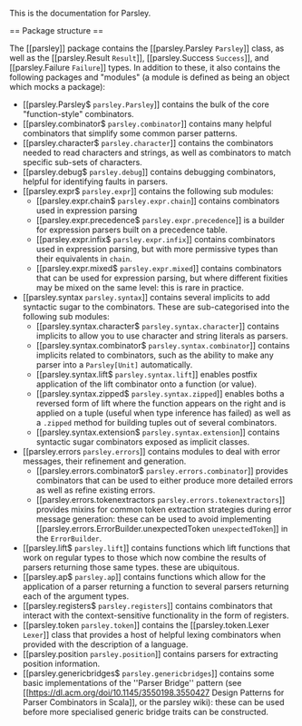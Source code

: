 This is the documentation for Parsley.

== Package structure ==

The [[parsley]] package contains the [[parsley.Parsley `Parsley`]] class, as well as
the [[parsley.Result `Result`]], [[parsley.Success `Success`]], and [[parsley.Failure `Failure`]]
types. In addition to these, it also contains the following packages and "modules" (a module
is defined as being an object which mocks a package):

  - [[parsley.Parsley$ `parsley.Parsley`]] contains the bulk of the core "function-style" combinators.
  - [[parsley.combinator$ `parsley.combinator`]] contains many helpful combinators that simplify some
    common parser patterns.
  - [[parsley.character$ `parsley.character`]] contains the combinators needed to read characters and
    strings, as well as combinators to match specific sub-sets of characters.
  - [[parsley.debug$ `parsley.debug`]] contains debugging combinators, helpful for identifying faults
    in parsers.
  - [[parsley.expr$ `parsley.expr`]] contains the following sub modules:
    - [[parsley.expr.chain$ `parsley.expr.chain`]] contains combinators used in expression parsing
    - [[parsley.expr.precedence$ `parsley.expr.precedence`]] is a builder for expression parsers built
      on a precedence table.
    - [[parsley.expr.infix$ `parsley.expr.infix`]] contains combinators used in expression parsing,
      but with more permissive types than their equivalents in `chain`.
    - [[parsley.expr.mixed$ `parsley.expr.mixed`]] contains combinators that can be used for
      expression parsing, but where different fixities may be mixed on the same level: this is rare
      in practice.
  - [[parsley.syntax `parsley.syntax`]] contains several implicits to add syntactic sugar
    to the combinators. These are sub-categorised into the following sub modules:
     - [[parsley.syntax.character$ `parsley.syntax.character`]] contains implicits to allow you
       to use character and string literals as parsers.
     - [[parsley.syntax.combinator$ `parsley.syntax.combinator`]] contains implicits related to
       combinators, such as the ability to make any parser into a `Parsley[Unit]` automatically.
     - [[parsley.syntax.lift$ `parsley.syntax.lift`]] enables postfix application of the lift
       combinator onto a function (or value).
     - [[parsley.syntax.zipped$ `parsley.syntax.zipped`]] enables boths a reversed form of
       lift where the function appears on the right and is applied on a tuple (useful when type
       inference has failed) as well as a `.zipped` method for building tuples out of several
       combinators.
     - [[parsley.syntax.extension$ `parsley.syntax.extension`]] contains syntactic sugar combinators exposed as implicit classes.
  - [[parsley.errors `parsley.errors`]] contains modules to deal with error messages, their refinement
    and generation.
     - [[parsley.errors.combinator$ `parsley.errors.combinator`]] provides combinators that can be
       used to either produce more detailed errors as well as refine existing errors.
     - [[parsley.errors.tokenextractors `parsley.errors.tokenextractors`]] provides mixins for
       common token extraction strategies during error message generation: these can be used to
       avoid implementing [[parsley.errors.ErrorBuilder.unexpectedToken `unexpectedToken`]] in the
       `ErrorBuilder`.
  - [[parsley.lift$ `parsley.lift`]] contains functions which lift functions that work on regular
    types to those which now combine the results of parsers returning those same types. these are
    ubiquitous.
  - [[parsley.ap$ `parsley.ap`]] contains functions which allow for the application of a parser
    returning a function to several parsers returning each of the argument types.
  - [[parsley.registers$ `parsley.registers`]] contains combinators that interact with the
    context-sensitive functionality in the form of registers.
  - [[parsley.token `parsley.token`]] contains the [[parsley.token.Lexer `Lexer`]] class that provides
    a host of helpful lexing combinators when provided with the description of a language.
  - [[parsley.position `parsley.position`]] contains parsers for extracting position information.
  - [[parsley.genericbridges$ `parsley.genericbridges`]] contains some basic implementations of
    the ''Parser Bridge'' pattern (see
    [[https://dl.acm.org/doi/10.1145/3550198.3550427 Design Patterns for Parser Combinators in Scala]],
    or the parsley wiki): these can be used before more specialised generic bridge traits can be
    constructed.

